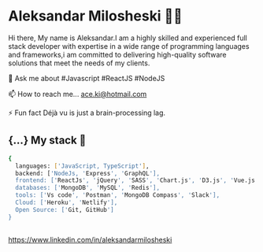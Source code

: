 
# Aleksandar Milosheski 👩‍💻
Hi there, My name is Aleksandar.I am a highly skilled and experienced full stack developer with expertise in a wide range of programming languages and frameworks,i am committed to delivering high-quality software solutions that meet the needs of my clients. 

💬 Ask me about #Javascript #ReactJS #NodeJS

📫 How to reach me... ace.ki@hotmail.com

⚡️ Fun fact Déjà vu is just a brain-processing lag.

## {...} My stack 🚀 


```bash
{
  languages: ['JavaScript, TypeScript'],
  backend: ['NodeJs, 'Express', 'GraphQL'],
  frontend: ['ReactJs', 'jQuery', 'SASS', 'Chart.js', 'D3.js', 'Vue.js', 'Svelte.js'],
  databases: ['MongoDB', 'MySQL', 'Redis'],
  tools: ['Vs code', 'Postman', 'MongoDB Compass', 'Slack'],
  Cloud: ['Heroku', 'Netlify'],
  Open Source: ['Git, GitHub']
}
```
## 

https://www.linkedin.com/in/aleksandarmilosheski


